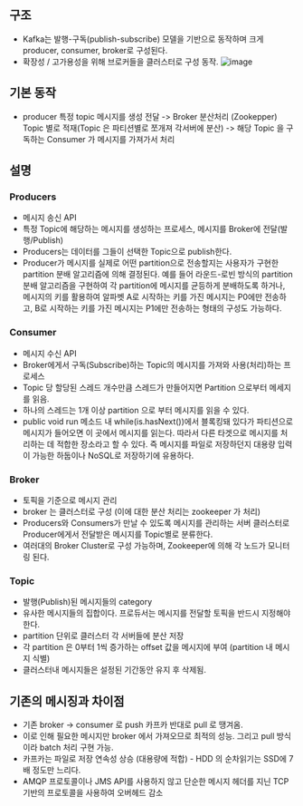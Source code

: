 ## 구조
* Kafka는 발행-구독(publish-subscribe) 모델을 기반으로 동작하며 크게 producer, consumer, broker로 구성된다.
* 확장성 / 고가용성을 위해 브로커들을 클러스터로 구성 동작.
![image](https://t1.daumcdn.net/cfile/tistory/2168D844588048A223)
## 기본 동작
* producer 특정 topic 메시지를 생성 전달 -> Broker 분산처리 (Zookepper) Topic 별로 적재(Topic 은 파티션별로 쪼개져 각서버에 분산) -> 해당 Topic 을 구독하는 Consumer 가 메시지를 가져가서 처리

## 설명
### Producers
  - 메시지 송신 API
  - 특정 Topic에 해당하는 메시지를 생성하는 프로세스, 메시지를 Broker에 전달(발행/Publish)
  - Producers는 데이터를 그들이 선택한 Topic으로 publish한다.
  - Producer가 메시지를 실제로 어떤 partition으로 전송할지는 사용자가 구현한 partition 분배 알고리즘에 의해 결정된다. 예를 들어 라운드-로빈 방식의 partition 분배 알고리즘을 구현하여 각 partition에 메시지를 균등하게 분배하도록 하거나, 메시지의 키를 활용하여 알파벳 A로 시작하는 키를 가진 메시지는 P0에만 전송하고, B로 시작하는 키를 가진 메시지는 P1에만 전송하는 형태의 구성도 가능하다.

### Consumer
  - 메시지 수신 API
  - Broker에게서 구독(Subscribe)하는 Topic의 메시지를 가져와 사용(처리)하는 프로세스
  - Topic 당 할당된 스레드 개수만큼 스레드가 만들어지면 Partition 으로부터 메세지를 읽음.
  - 하나의 스레드는 1개 이상 partition 으로 부터 메시지를 읽을 수 있다.
  - public void run 메소드 내 while(is.hasNext())에서 블록킹돼 있다가 파티션으로 메시지가 들어오면 이 곳에서 메시지를 읽는다. 따라서 다른 타겟으로 메시지를 처리하는 데 적합한 장소라고 할 수 있다. 즉 메시지를 파일로 저장하던지 대용량 입력이 가능한 하둡이나 NoSQL로 저장하기에 유용하다.

### Broker
  - 토픽을 기준으로 메시지 관리
  - broker 는 클러스터로 구성 (이에 대한 분산 처리는 zookeeper 가 처리)
  - Producers와 Consumers가 만날 수 있도록 메시지를 관리하는 서버 클러스터로 Producer에게서 전달받은 메시지를 Topic별로 분류한다. 
  - 여러대의 Broker Cluster로 구성 가능하며, Zookeeper에 의해 각 노드가 모니터링 된다.

### Topic
  - 발행(Publish)된 메시지들의 category
  - 유사한 메시지들의 집합이다. 프로듀서는 메시지를 전달할 토픽을 반드시 지정해야 한다.
  - partition 단위로 클러스터 각 서버들에 분산 저장
  - 각 partition 은 0부터 1씩 증가하는 offset 값을 메시지에 부여 (partition 내 메시지 식별)
  - 클러스터내 메시지들은 설정된 기간동안 유지 후 삭제됨.

## 기존의 메시징과 차이점
  - 기존 broker -> consumer 로 push 카프카 반대로 pull 로 땡겨옴.
  - 이로 인해 필요한 메시지만 broker 에서 가져오므로 최적의 성능. 그리고 pull 방식이라 batch 처리 구현 가능.
  - 카프카는 파일로 저장 연속성 상승 (대용량에 적합) - HDD 의 순차읽기는 SSD에 7배 정도만 느리다.
  - AMQP 프로토콜이나 JMS API를 사용하지 않고 단순한 메시지 헤더를 지닌 TCP기반의 프로토콜을 사용하여 오버헤드 감소